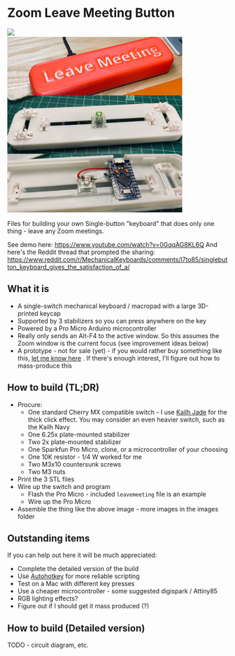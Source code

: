# Zoom Leave Meeting Button
<img src="https://i.creativecommons.org/l/by-nc-sa/4.0/88x31.png"/><br/>
<img src="./images/switch.jpg?raw=true" width="400" height="400"/>

Files for building your own Single-button "keyboard" that does only one thing - leave any Zoom meetings.

See demo here: https://www.youtube.com/watch?v=0GqqAG8KL6Q
And here's the Reddit thread that prompted the sharing: https://www.reddit.com/r/MechanicalKeyboards/comments/l7to85/singlebutton_keyboard_gives_the_satisfaction_of_a/

## What it is

* A single-switch mechanical keyboard / macropad with a large 3D-printed keycap
* Supported by 3 stabilizers so you can press anywhere on the key
* Powered by a Pro Micro Arduino microcontroller
* Really only sends an Alt-F4 to the active window. So this assumes the Zoom window is the current focus (see improvement ideas below)
* A prototype - not for sale (yet) - if you would rather buy something like this, [let me know here](https://us7.list-manage.com/survey?u=ac16f42c5affbb6b6658ad19d&id=0ef51ae243) . If there's enough interest, I'll figure out how to mass-produce this

## How to build (TL;DR)

* Procure:
  * One standard Cherry MX compatible switch - I use [Kailh Jade](https://novelkeys.xyz/products/novelkeys-x-kailh-box-thick-clicks) for the thick click effect. You may consider an even heavier switch, such as the Kailh Navy
  * One 6.25x plate-mounted stabilizer
  * Two 2x plate-mounted stabilizer
  * One Sparkfun Pro Micro, clone, or a microcontroller of your choosing
  * One 10K resistor - 1/4 W worked for me
  * Two M3x10 countersunk screws
  * Two M3 nuts
* Print the 3 STL files
* Wire up the switch and program
  * Flash the Pro Micro - included `leavemeeting` file is an example
  * Wire up the Pro Micro
* Assemble the thing like the above image - more images in the images folder

## Outstanding items

If you can help out here it will be much appreciated:

* Complete the detailed version of the build
* Use [Autohotkey](https://www.autohotkey.com/) for more reliable scripting
* Test on a Mac with different key presses
* Use a cheaper microcontroller - some suggested digispark / Attiny85
* RGB lighting effects?
* Figure out if I should get it mass produced (?)

## How to build (Detailed version)

TODO - circuit diagram, etc.

